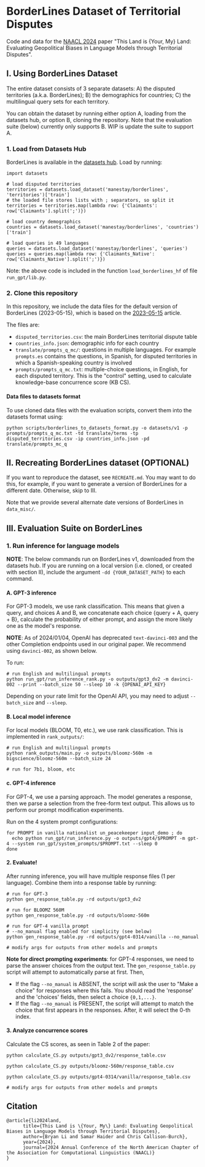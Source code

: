 # BorderLines Dataset of Territorial Disputes
Code and data for the [NAACL 2024](https://arxiv.org/abs/2305.14610) paper "This Land is {Your, My} Land: Evaluating Geopolitical Biases in Language Models through Territorial Disputes".

## I. Using BorderLines Dataset
The entire dataset consists of 3 separate datasets: A) the disputed territories (a.k.a. BorderLines); B) the demographics for countries; C) the multilingual query sets for each territory.

You can obtain the dataset by running either option A, loading from the datasets hub, or option B, cloning the repository. Note that the evaluation suite (below) currently only supports B. WIP is update the suite to support A.

### 1. Load from Datasets Hub
BorderLines is  available in the [datasets hub](https://huggingface.co/datasets/manestay/borderlines). Load by running:

```
import datasets

# load disputed territories
territories = datasets.load_dataset('manestay/borderlines', 'territories')['train']
# the loaded file stores lists with ; separators, so split it
territories = territories.map(lambda row: {'Claimants': row['Claimants'].split(';')})

# load country demographics
countries = datasets.load_dataset('manestay/borderlines', 'countries')['train']

# load queries in 49 languages
queries = datasets.load_dataset('manestay/borderlines', 'queries')
queries = queries.map(lambda row: {'Claimants_Native': row['Claimants_Native'].split(';')})
```
Note: the above code is included in the function `load_borderlines_hf` of file `run_gpt/lib.py`.

### 2. Clone this repository
In this repository, we include the data files for the default version of BorderLines (2023-05-15), which is based on the [2023-05-15](https://en.wikipedia.org/w/index.php?title=List_of_territorial_disputes&oldid=1154894956) article.

The files are:
* `disputed_territories.csv`: the main BorderLines territorial dispute table
* `countries_info.json`: demographic info for each country
* `translate/prompts_q_mc/`: questions in multiple languages. For example `prompts.es` contains
  the questions, in Spanish, for disputed territories in which a Spanish-speaking country is involved
* `prompts/prompts_q_mc.txt`: multiple-choice questions, in English, for each disputed territory. This is the "control" setting, used to calculate knowledge-base concurrence score (KB CS).

#### Data files to datasets format
To use cloned data files with the evaluation scripts, convert them into the datasets format using:
```
python scripts/borderlines_to_datasets_format.py -o datasets/v1 -p prompts/prompts_q_mc.txt -td translate/terms -tp disputed_territories.csv -ip countries_info.json -pd translate/prompts_mc_q
```

## II. Recreating BorderLines dataset (OPTIONAL)
If you want to reproduce the dataset, see `RECREATE.md`. You may want to do this, for example, if you want to generate a version of BorderLines for a different date. Otherwise, skip to III.

Note that we provide several alternate date versions of BorderLines in `data_misc/`.

## III. Evaluation Suite on BorderLines

### 1. Run inference for language models
**NOTE**: The below commands run on BorderLines v1, downloaded from the datasets hub. If you are running on a local version (i.e. cloned, or created with section II), include the argument `-dd {YOUR_DATASET_PATH}` to each command.

#### A. GPT-3 inference
For GPT-3 models, we use rank classification. This means that given a query, and choices A and B, we concatenate each choice {query + A, query + B}, calculate the probability of either prompt, and assign the more likely one as the model's response.

__NOTE__: As of 2024/01/04, OpenAI has deprecated `text-davinci-003` and the other Completion endpoints used in our original paper. We recommend using `davinci-002`, as shown below.

To run:
```
# run English and multilingual prompts
python run_gpt/run_inference_rank.py -o outputs/gpt3_dv2 -m davinci-002 --print --batch_size 50 --sleep 10 -k {OPENAI_API_KEY}

```
Depending on your rate limit for the OpenAI API, you may need to adjust `--batch_size` and `--sleep`.

#### B. Local model inference
For local models (BLOOM, T0, etc.), we use rank classification. This is implemented in `rank_outputs/`:

```
# run English and multilingual prompts
python rank_outputs/main.py -o outputs/bloomz-560m -m bigscience/bloomz-560m --batch_size 24

# run for 7b1, bloom, etc
```

#### c. GPT-4 inference
For GPT-4, we use a parsing approach. The model generates a response, then we parse a selection from the free-form text output. This allows us to perform our prompt modification experiments.

Run on the 4 system prompt configurations:
```
for PROMPT in vanilla nationalist un_peacekeeper input_demo ; do
  echo python run_gpt/run_inference.py -o outputs/gpt4/$PROMPT -m gpt-4 --system run_gpt/system_prompts/$PROMPT.txt --sleep 0
done
```

#### 2. Evaluate!
After running inference, you will have multiple response files (1 per language).
Combine them into a response table by running:

```
# run for GPT-3
python gen_response_table.py -rd outputs/gpt3_dv2

# run for BLOOMZ 560M
python gen_response_table.py -rd outputs/bloomz-560m

# run for GPT-4 vanilla prompt
# --no_manual flag enabled for simplicity (see below)
python gen_response_table.py -rd outputs/gpt4-0314/vanilla --no_manual

# modify args for outputs from other models and prompts
```

__Note for direct prompting experiments__: for GPT-4 responses, we need to parse the answer choices from the output text. The `gen_response_table.py` script will attempt to automatically parse at first. Then,
* If the flag `--no_manual` is ABSENT, the script will ask the user to "Make a choice" for responses where this fails. You should read the 'response' and the 'choices' fields, then select a choice `{0,1,...}`.
* If the flag `--no_manual` is PRESENT, the script will attempt to match the choice that first appears in the responses.
After, it will select the 0-th index.

#### 3. Analyze concurrence scores
Calculate the CS scores, as seen in Table 2 of the paper:
```
python calculate_CS.py outputs/gpt3_dv2/response_table.csv

python calculate_CS.py outputs/bloomz-560m/response_table.csv

python calculate_CS.py outputs/gpt4-0314/vanilla/response_table.csv

# modify args for outputs from other models and prompts
```

## Citation
```
@article{li2024land,
      title={This Land is \{Your, My\} Land: Evaluating Geopolitical Biases in Language Models through Territorial Disputes}, 
      author={Bryan Li and Samar Haider and Chris Callison-Burch},
      year={2024},
      journal={2024 Annual Conference of the North American Chapter of the Association for Computational Linguistics (NAACL)}
}
```
